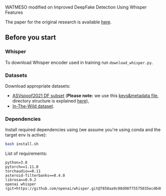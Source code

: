 WATMESO
modified on Improved DeepFake Detection Using Whisper Features

The paper for the original research is available [here](https://www.isca-speech.org/archive/interspeech_2023/kawa23b_interspeech.html).


## Before you start

### Whisper
To download Whisper encoder used in training run `download_whisper.py`.

### Datasets

Download appropriate datasets:
* [ASVspoof2021 DF subset](https://zenodo.org/record/4835108) (**Please note:** we use this [keys&metadata file](https://www.asvspoof.org/resources/DF-keys-stage-1.tar.gz), directory structure is explained [here](https://github.com/piotrkawa/deepfake-whisper-features/issues/7#issuecomment-1830109945)),
* [In-The-Wild dataset](https://deepfake-demo.aisec.fraunhofer.de/in_the_wild).



### Dependencies
Install required dependencies using (we assume you're using conda and the target env is active):
```bash
bash install.sh
```

List of requirements:
```
python=3.8
pytorch==1.11.0
torchaudio==0.11
asteroid-filterbanks==0.4.0
librosa==0.9.2
openai whisper (git+https://github.com/openai/whisper.git@7858aa9c08d98f75575035ecd6481f462d66ca27)
```

### 

